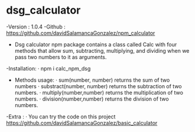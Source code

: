 # dsg_calculator

-Version : 1.0.4
-Github  : https://github.com/davidSalamancaGonzalez/npm_calculator

- Dsg calculator npm package contains a class called Calc with four methods that allow sum, subtracting, multiplying, and dividing when we pass two numbers to it as arguments.

-Installation:
· npm i calc_npm_dsg

- Methods usage: 
· sum(number, number) returns the sum of two numbers
· substract(number, number) returns the subtraction of two numbers.
· multiply(number,number) returns the multiplication of two numbers.
· division(number,number) returns the division of two numbers.

-Extra :
· You can try the code on this project
https://github.com/davidSalamancaGonzalez/basic_calculator



